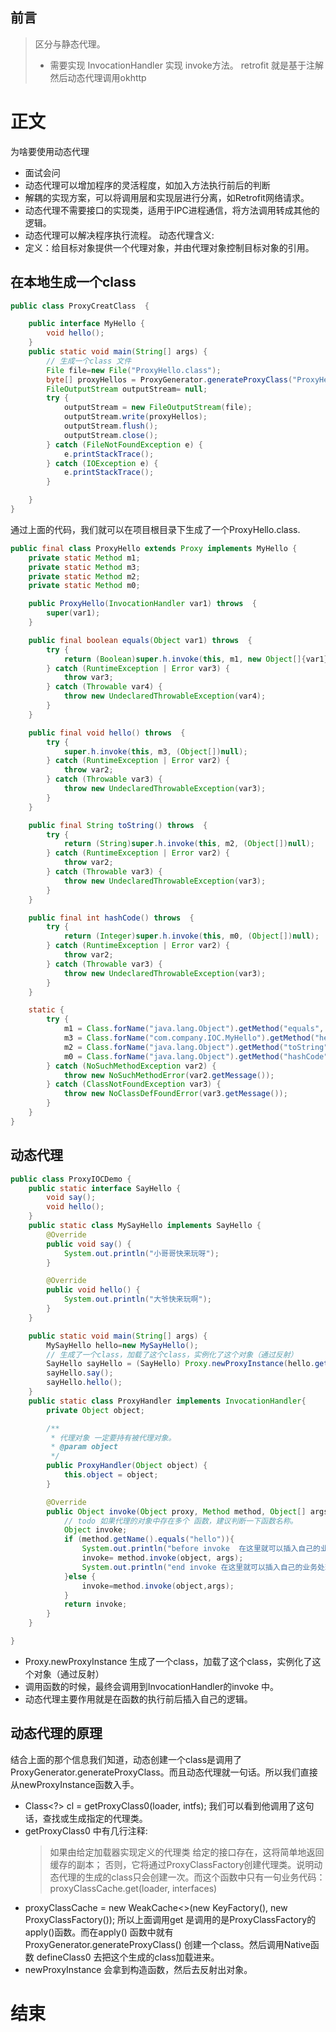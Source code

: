 
## 前言
> 区分与静态代理。
> * 需要实现 InvocationHandler 实现 invoke方法。
retrofit 就是基于注解然后动态代理调用okhttp
# 正文
为啥要使用动态代理
* 面试会问
* 动态代理可以增加程序的灵活程度，如加入方法执行前后的判断
* 解耦的实现方案，可以将调用层和实现层进行分离，如Retrofit网络请求。
* 动态代理不需要接口的实现类，适用于IPC进程通信，将方法调用转成其他的逻辑。
* 动态代理可以解决程序执行流程。
动态代理含义:
* 定义：给目标对象提供一个代理对象，并由代理对象控制目标对象的引用。  

## 在本地生成一个class
````java
public class ProxyCreatClass  {

    public interface MyHello {
        void hello();
    }
    public static void main(String[] args) {
        // 生成一个class 文件
        File file=new File("ProxyHello.class");
        byte[] proxyHellos = ProxyGenerator.generateProxyClass("ProxyHello", new Class[]{MyHello.class});
        FileOutputStream outputStream= null;
        try {
            outputStream = new FileOutputStream(file);
            outputStream.write(proxyHellos);
            outputStream.flush();
            outputStream.close();
        } catch (FileNotFoundException e) {
            e.printStackTrace();
        } catch (IOException e) {
            e.printStackTrace();
        }

    }
}
````
通过上面的代码，我们就可以在项目根目录下生成了一个ProxyHello.class.
````java
public final class ProxyHello extends Proxy implements MyHello {
    private static Method m1;
    private static Method m3;
    private static Method m2;
    private static Method m0;

    public ProxyHello(InvocationHandler var1) throws  {
        super(var1);
    }

    public final boolean equals(Object var1) throws  {
        try {
            return (Boolean)super.h.invoke(this, m1, new Object[]{var1});
        } catch (RuntimeException | Error var3) {
            throw var3;
        } catch (Throwable var4) {
            throw new UndeclaredThrowableException(var4);
        }
    }

    public final void hello() throws  {
        try {
            super.h.invoke(this, m3, (Object[])null);
        } catch (RuntimeException | Error var2) {
            throw var2;
        } catch (Throwable var3) {
            throw new UndeclaredThrowableException(var3);
        }
    }

    public final String toString() throws  {
        try {
            return (String)super.h.invoke(this, m2, (Object[])null);
        } catch (RuntimeException | Error var2) {
            throw var2;
        } catch (Throwable var3) {
            throw new UndeclaredThrowableException(var3);
        }
    }

    public final int hashCode() throws  {
        try {
            return (Integer)super.h.invoke(this, m0, (Object[])null);
        } catch (RuntimeException | Error var2) {
            throw var2;
        } catch (Throwable var3) {
            throw new UndeclaredThrowableException(var3);
        }
    }

    static {
        try {
            m1 = Class.forName("java.lang.Object").getMethod("equals", Class.forName("java.lang.Object"));
            m3 = Class.forName("com.company.IOC.MyHello").getMethod("hello");
            m2 = Class.forName("java.lang.Object").getMethod("toString");
            m0 = Class.forName("java.lang.Object").getMethod("hashCode");
        } catch (NoSuchMethodException var2) {
            throw new NoSuchMethodError(var2.getMessage());
        } catch (ClassNotFoundException var3) {
            throw new NoClassDefFoundError(var3.getMessage());
        }
    }
}
````
## 动态代理
````java
public class ProxyIOCDemo {
    public static interface SayHello {
        void say();
        void hello();
    }
    public static class MySayHello implements SayHello {
        @Override
        public void say() {
            System.out.println("小哥哥快来玩呀");
        }

        @Override
        public void hello() {
            System.out.println("大爷快来玩啊");
        }
    }

    public static void main(String[] args) {
        MySayHello hello=new MySayHello();
        // 生成了一个class，加载了这个class，实例化了这个对象（通过反射）
        SayHello sayHello = (SayHello) Proxy.newProxyInstance(hello.getClass().getClassLoader(), hello.getClass().getInterfaces(), new ProxyHandler(hello));
        sayHello.say();
        sayHello.hello();
    }
    public static class ProxyHandler implements InvocationHandler{
        private Object object;

        /**
         * 代理对象 一定要持有被代理对象。
         * @param object
         */
        public ProxyHandler(Object object) {
            this.object = object;
        }

        @Override
        public Object invoke(Object proxy, Method method, Object[] args) throws Throwable {
            // todo 如果代理的对象中存在多个 函数，建议判断一下函数名称。
            Object invoke;
            if (method.getName().equals("hello")){
                System.out.println("before invoke  在这里就可以插入自己的业务处理" +method.getName());
                invoke= method.invoke(object, args);
                System.out.println("end invoke 在这里就可以插入自己的业务处理 " +method.getName());
            }else {
                invoke=method.invoke(object,args);
            }
            return invoke;
        }
    }

}
````
* Proxy.newProxyInstance   生成了一个class，加载了这个class，实例化了这个对象（通过反射）
* 调用函数的时候，最终会调用到InvocationHandler的invoke 中。
* 动态代理主要作用就是在函数的执行前后插入自己的逻辑。
## 动态代理的原理 
结合上面的那个信息我们知道，动态创建一个class是调用了ProxyGenerator.generateProxyClass。而且动态代理就一句话。所以我们直接从newProxyInstance函数入手。
*  Class<?> cl = getProxyClass0(loader, intfs); 我们可以看到他调用了这句话，查找或生成指定的代理类。
* getProxyClass0 中有几行注释:
    >如果由给定加载器实现定义的代理类
    给定的接口存在，这将简单地返回缓存的副本；
    否则，它将通过ProxyClassFactory创建代理类。说明动态代理的生成的class只会创建一次。而这个函数中只有一句业务代码：proxyClassCache.get(loader, interfaces)
*  proxyClassCache = new WeakCache<>(new KeyFactory(), new ProxyClassFactory()); 所以上面调用get 是调用的是ProxyClassFactory的apply()函数。而在apply()
   函数中就有ProxyGenerator.generateProxyClass() 创建一个class。然后调用Native函数 defineClass0 去把这个生成的class加载进来。
* newProxyInstance 会拿到构造函数，然后去反射出对象。
# 结束


